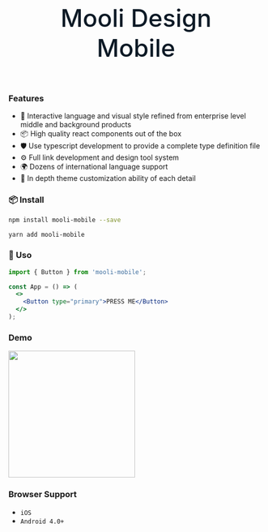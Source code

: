 <div style="margin: 60px;text-align: center;font-size: 48px; color: #0d1a26;font-weight: 500;">Mooli Design Mobile</div>

### Features

- 🌈 Interactive language and visual style refined from enterprise level middle and background products
- 📦 High quality react components out of the box
- 🛡 Use typescript development to provide a complete type definition file
- ⚙️ Full link development and design tool system
- 🌍 Dozens of international language support
- 🎨 In depth theme customization ability of each detail

### 📦 Install

```bash
npm install mooli-mobile --save
```

```bash
yarn add mooli-mobile
```

### 🔨 Uso

```jsx
import { Button } from 'mooli-mobile';

const App = () => (
  <>
    <Button type="primary">PRESS ME</Button>
  </>
);
```

### Demo

<img width="250" src="https://zos.alipayobjects.com/rmsportal/dLMGiKuyFLBfYfm.png" />

### Browser Support

- `iOS`
- `Android 4.0+`
